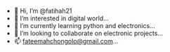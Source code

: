 - 👋 Hi, I’m @fatihah21
- 👀 I’m interested in digital world...
- 🌱 I’m currently learning python and electronics...
- 💞️ I’m looking to collaborate on electronic projects...
- 📫 fateemahchongolo@gmail.com...

<!---
fatihah21/fatihah21 is a ✨ special ✨ repository because its `README.md` (this file) appears on your GitHub profile.
You can click the Preview link to take a look at your changes.
--->
